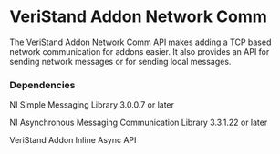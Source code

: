 VeriStand Addon Network Comm
===================

The VeriStand Addon Network Comm API makes adding a TCP based network communication for addons easier.  It also provides an API for sending network messages or for sending local messages. 

### Dependencies ###

NI Simple Messaging Library 3.0.0.7 or later

NI Asynchronous Messaging Communication Library 3.3.1.22 or later

VeriStand Addon Inline Async API
